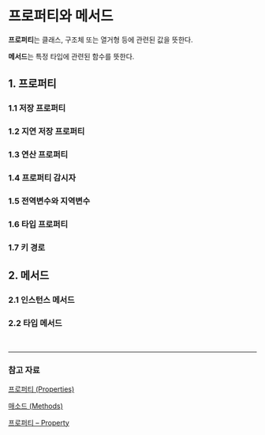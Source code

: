# 프로퍼티와 메서드

**프로퍼티**는 클래스, 구조체 또는 열거형 등에 관련된 값을 뜻한다.

**메서드**는 특정 타입에 관련된 함수를 뜻한다.

## 1. 프로퍼티

### 1.1 저장 프로퍼티
### 1.2 지연 저장 프로퍼티
### 1.3 연산 프로퍼티
### 1.4 프로퍼티 감시자
### 1.5 전역변수와 지역변수
### 1.6 타입 프로퍼티
### 1.7 키 경로

## 2. 메서드

### 2.1 인스턴스 메서드
### 2.2 타입 메서드

<br>

--- 
### 참고 자료

[프로퍼티 (Properties)](https://jusung.gitbook.io/the-swift-language-guide/language-guide/10-properties)

[매소드 (Methods)](https://jusung.gitbook.io/the-swift-language-guide/language-guide/11-methods)

[프로퍼티 – Property](https://blog.yagom.net/556/)